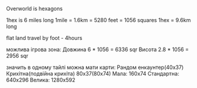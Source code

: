 Overworld is hexagons

1hex is 6 miles long
1mile = 1.6km = 5280 feet = 1056 squares
1hex = 9.6km long

flat land travel by foot - 4hours

можлива ігрова зона:
Довжина 6 * 1056 = 6336 sqr
Висота 2.8 * 1056 = 2956 sqr

значить в одному тайлі можна мати карти:
Рандом енкаунтер(40х37)
Крихітна(подвійна крихіта)
80х37(80х74)
Мала:
160x74
Стандартна:
640х296
Велика:
1280х592
